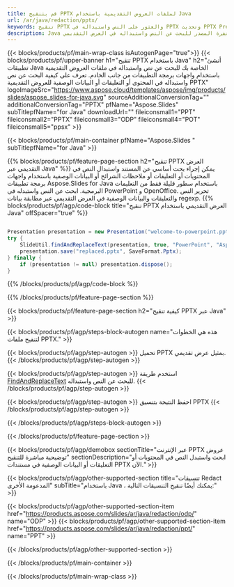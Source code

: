 ```yaml
---
title: قم بتنقيح PPTX لملفات العروض التقديمية باستخدام Java
url: /ar/java/redaction/pptx/
keywords: تنقيح PPTX والعثور على النص واستبداله في PPTX وتحديث PPTX Presentation
description: Java شفرة المصدر للبحث عن النص واستبداله في العرض التقديمي PPTX.
---
```


{{< blocks/products/pf/main-wrap-class isAutogenPage="true">}}
{{< blocks/products/pf/upper-banner h1="تنقيح PPTX باستخدام Java" h2="أنشئ تطبيقات Java الخاصة بك للبحث عن نص واستبداله في ملفات العروض التقديمية باستخدام واجهات برمجة التطبيقات من جانب الخادم. تعرف على كيفية البحث عن نص واستبداله في المحتوى أو التعليقات أو البيانات الوصفية للعروض التقديمية PPTX" logoImageSrc="https://www.aspose.cloud/templates/aspose/img/products/slides/aspose_slides-for-java.svg" sourceAdditionalConversionTag="" additionalConversionTag="PPTX" pfName="Aspose.Slides" subTitlepfName="for Java" downloadUrl="" fileiconsmall1="PPT" fileiconsmall2="PPTX" fileiconsmall3="ODP" fileiconsmall4="POT" fileiconsmall5="ppsx" >}}

{{< blocks/products/pf/main-container pfName="Aspose.Slides " subTitlepfName="for Java" >}}

{{% blocks/products/pf/feature-page-section  h2="تنقيح PPTX العرض التقديمي عبر Java" %}}
يمكن إجراء بحث أساسي عن المستند واستبدال النص في المحتويات أو التعليقات أو ملاحظات الشرائح أو البيانات الوصفية باستخدام واجهات برمجة تطبيقات Aspose.Slides for Java باستخدام سطور قليلة فقط من التعليمات البرمجية. ابحث عن النص واستبدله في PowerPoint و OpenOffice. تحرير النص والتعليقات والبيانات الوصفية في العرض التقديمي عبر مطابقة بيانات regexp.
{{% blocks/products/pf/agp/code-block title="تنقيح PPTX العرض التقديمي باستخدام Java" offSpacer="true" %}}

```java

Presentation presentation = new Presentation("welcome-to-powerpoint.pptx");
try {
    SlideUtil.findAndReplaceText(presentation, true, "PowerPoint", "Aspose.Slides", null);
    presentation.save("replaced.pptx", SaveFormat.Pptx);
} finally {
    if (presentation != null) presentation.dispose();
}
```

{{% /blocks/products/pf/agp/code-block %}}

{{% /blocks/products/pf/feature-page-section %}}

{{< blocks/products/pf/feature-page-section  h2="كيفية تنقيح PPTX عبر Java" >}}

{{< blocks/products/pf/agp/steps-block-autogen name="هذه هي الخطوات لتنقيح ملفات PPTX." >}}

{{< blocks/products/pf/agp/step-autogen >}}
تحميل PPTX بمثيل عرض تقديمي.
{{< /blocks/products/pf/agp/step-autogen >}}

{{< blocks/products/pf/agp/step-autogen >}}
استخدم طريقة [FindAndReplaceText](https://reference.aspose.com/slides/java/com.aspose.slides/slideutil/#findAndReplaceText-com.aspose.slides.IPresentation-boolean-java.lang.String-java.lang.String-) للبحث عن النص واستبداله.
{{< /blocks/products/pf/agp/step-autogen >}}

{{< blocks/products/pf/agp/step-autogen >}}
احفظ النتيجة بتنسيق PPTX
{{< /blocks/products/pf/agp/step-autogen >}}

{{< /blocks/products/pf/agp/steps-block-autogen >}}

{{< /blocks/products/pf/feature-page-section >}}

{{< blocks/products/pf/agp/demobox sectionTitle="عبر الإنترنت PPTX عروض توضيحية مباشرة للتنقيح" sectionDescription="ابحث واستبدل النص في المحتويات أو التعليقات أو البيانات الوصفية في مستندات PPTX الآن." >}}

{{< blocks/products/pf/agp/other-supported-section title="تنسيقات Redact المدعومة الأخرى" subTitle="باستخدام Java ، يمكنك أيضًا تنقيح التنسيقات التالية:" >}}

{{< blocks/products/pf/agp/other-supported-section-item href="https://products.aspose.com/slides/ar/java/redaction/odp/" name="ODP" >}}
{{< blocks/products/pf/agp/other-supported-section-item href="https://products.aspose.com/slides/ar/java/redaction/ppt/" name="PPT" >}}


{{< /blocks/products/pf/agp/other-supported-section >}}

{{< /blocks/products/pf/main-container >}}
    
{{< /blocks/products/pf/main-wrap-class >}}